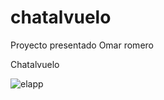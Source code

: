# chatalvuelo

Proyecto presentado Omar romero

Chatalvuelo

![elapp](https://user-images.githubusercontent.com/4458129/173839525-218900ed-9bcd-4f6f-9158-0b02dd9d7707.gif)
